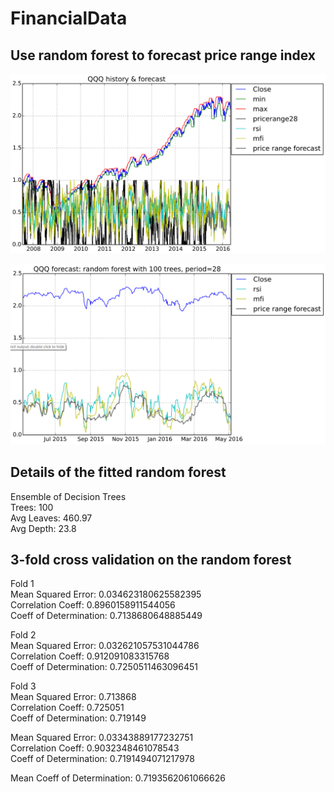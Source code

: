 # FinancialData

## Use random forest to forecast price range index

![History and forecast of price range index of QQQ](qqq_history.png)

![1 year forecast of price range index of QQQ](qqq_forecast.png)

## Details of the fitted random forest

Ensemble of Decision Trees  
Trees:      100  
Avg Leaves: 460.97  
Avg Depth:  23.8  

## 3-fold cross validation on the random forest

Fold 1  
Mean Squared Error:     0.034623180625582395  
Correlation Coeff:      0.8960158911544056  
Coeff of Determination: 0.7138680648885449  

Fold 2  
Mean Squared Error:     0.032621057531044786  
Correlation Coeff:      0.912091083315768  
Coeff of Determination: 0.7250511463096451  

Fold 3  
Mean Squared Error:     0.713868  
Correlation Coeff:      0.725051  
Coeff of Determination: 0.719149  

Mean Squared Error:     0.03343889177232751  
Correlation Coeff:      0.9032348461078543  
Coeff of Determination: 0.7191494071217978  

Mean Coeff of Determination: 0.7193562061066626
